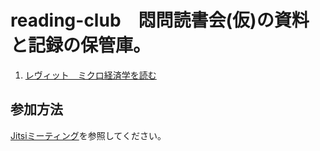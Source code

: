 reading-club　悶問読書会(仮)の資料と記録の保管庫。
====

1. [レヴィット　ミクロ経済学を読む](https://github.com/imachange/reading-club/tree/master/microeconomics-basic)

参加方法
----

[Jitsiミーティング](jitsi.md)を参照してください。
